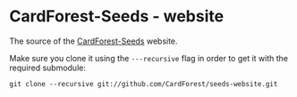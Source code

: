 CardForest-Seeds - website
==========================

The source of the [CardForest-Seeds](https://github.com/CardForest/seeds) website.

Make sure you clone it using the ```---recursive``` flag in order to get it with the required submodule:

    git clone --recursive git://github.com/CardForest/seeds-website.git
